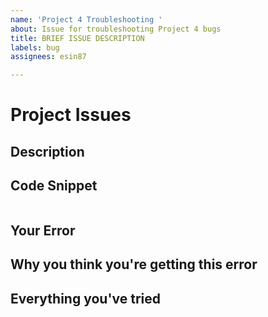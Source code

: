 ```yaml
---
name: 'Project 4 Troubleshooting '
about: Issue for troubleshooting Project 4 bugs
title: BRIEF ISSUE DESCRIPTION
labels: bug
assignees: esin87

---
```


# Project Issues

## Description


## Code Snippet

```

```

## Your Error


## Why you think you're getting this error


## Everything you've tried
